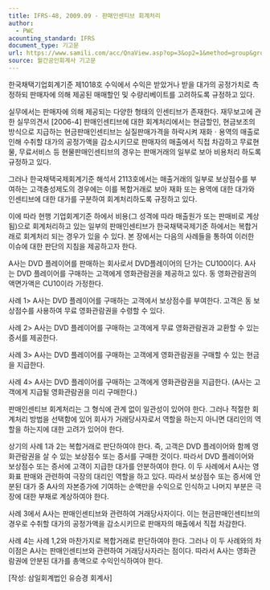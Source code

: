 ```yaml
---
title: IFRS-48, 2009.09 - 판매인센티브 회계처리
author:
  - PWC
acounting_standard: IFRS
document_type: 기고문
url: https://www.samili.com/acc/QnaView.asp?op=3&op2=1&method=group&group=2086-15;1&orgcode=0&searchword=&page=32&code=IFRS%2D48%3A200909
source: 월간공인회계사 기고문
---
```

한국채택기업회계기준 제1018호 수익에서 수익은 받았거나 받을 대가의 공정가치로 측정하되 판매자에 의해 제공된 매매할인 및 수량리베이트를 고려하도록 규정하고 있다.

  

실무에서는 판매자에 의해 제공되는 다양한 형태의 인센티브가 존재한다. 재무보고에 관한 실무의견서 \[2006-4\] 판매인센티브에 대한 회계처리에서는 현금할인, 현금보조의 방식으로 지급하는 현금판매인센티브는 실질판매가격을 하락시켜 재화ㆍ용역의 매출로 인해 수취할 대가의 공정가액을 감소시키므로 판매자의 매출에서 직접 차감하고 무료현물, 무료서비스 등 현물판매인센티브의 경우는 판매거래의 일부로 보아 비용처리 하도록 규정하고 있다.

  

그러나 한국채택국제회계기준 해석서 2113호에서는 매출거래의 일부로 보상점수를 부여하는 고객충성제도의 경우에는 이를 복합거래로 보아 재화 또는 용역에 대한 대가와 인센티브에 대한 대가를 구분하여 회계처리하도록 규정하고 있다.

  

이에 따라 현행 기업회계기준 하에서 비용(그 성격에 따라 매출원가 또는 판매비로 계상됨)으로 회계처리하고 있는 일부의 판매인센티브가 한국채택국제기준 하에서는 복합거래로 회계처리 되는 경우가 있을 수 있다. 본 장에서는 다음의 사례들을 통하여 이러한 이슈에 대한 판단의 지침을 제공하고자 한다.

  

A사는 DVD 플레이어를 판매하는 회사로서 DVD플레이어의 단가는 CU100이다. A사는 DVD 플레이어를 구매하는 고객에게 영화관람권을 제공하고 있다. 동 영화관람권의 액면가액은 CU10이라 가정한다.

  

사례 1> A사는 DVD 플레이어를 구매하는 고객에서 보상점수를 부여한다. 고객은 동 보상점수를 사용하여 무료 영화관람권을 수령할 수 있다.

  

사례 2> A사는 DVD 플레이어를 구매하는 고객에게 무료 영화관람권과 교환할 수 있는 증서를 제공한다.

  

사례 3> A사는 DVD 플레이어를 구매하는 고객에게 영화관람권을 구매할 수 있는 현금을 지급한다.

  

사례 4> A사는 DVD 플레이어를 구매하는 고객에게 영화관람권을 지급한다. (A사는 고객에게 지급될 영화관람권을 미리 구매한다.)

  

판매인센티브 회계처리는 그 형식에 관계 없이 일관성이 있어야 한다. 그러나 적절한 회계처리 방법을 선택함에 있어 회사가 거래당사자로서 역할을 하는지 아니면 대리인의 역할을 하는지에 대한 고려가 있어야 한다.

  

상기의 사례 1과 2는 복합거래로 판단하여야 한다. 즉, 고객은 DVD 플레이어와 함께 영화관람권을 살 수 있는 보상점수 또는 증서를 구매한 것이다. 따라서 DVD 플레이어와 보상점수 또는 증서에 고객이 지급한 대가를 안분하여야 한다. 이 두 사례에서 A사는 영화표 판매와 관련하여 극장의 대리인 역할을 하고 있다. 따라서 보상점수 또는 증서에 안분된 대가 중 A사의 자본증가에 기여하는 순액만을 수익으로 인식하고 나머지 부분은 극장에 대한 부채로 계상하여야 한다.

  

사례 3에서 A사는 판매인센티브와 관련하여 거래당사자이다. 이는 현금판매인센티브의 경우로 수취할 대가의 공정가액을 감소시키므로 판매자의 매출에서 직접 차감한다.

  

사례 4는 사례 1,2와 마찬가지로 복합거래로 판단하여야 한다. 그러나 이 두 사례와의 차이점은 A사는 판매인센티브와 관련하여 거래당사자라는 점이다. 따라서 A사는 영화관람권에 안분된 대가를 총액으로 수익인식하여야 한다.

  

\[작성: 삼일회계법인 유승경 회계사\]